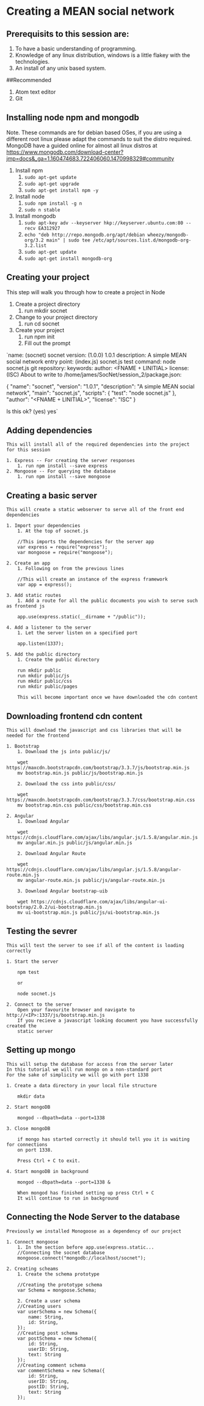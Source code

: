 # Creating a MEAN social network

## Prerequisits to this session are:

1. To have a basic understanding of programming.
2. Knowledge of any linux distribution, windows is a little flakey with the technologies.
3. An install of any unix based system.

##Recommended

1. Atom text editor
2. Git

## Installing node npm and mongodb
Note. These commands are for debian based OSes, if you are using a different root linux please adapt the commands to suit the distro required. MongoDB have a guided online for almost all linux distros at https://www.mongodb.com/download-center?jmp=docs&_ga=1.160474683.722406060.1470998329#community

1. Install npm
	1. `sudo apt-get update`
	2. `sudo apt-get upgrade`
	3. `sudo apt-get install npm -y`
2. Install node
	1. `sudo npm install -g n`
	2. `sudo n stable`
3. Install mongodb
	1. `sudo apt-key adv --keyserver hkp://keyserver.ubuntu.com:80 --recv EA312927`
	2. `echo "deb http://repo.mongodb.org/apt/debian wheezy/mongodb-org/3.2 main" | sudo tee /etc/apt/sources.list.d/mongodb-org-3.2.list`
	3. `sudo apt-get update`
	4. `sudo apt-get install mongodb-org`

## Creating your project
This step will walk you through how to create a project in Node

1. Create a project directory
	1. run mkdir socnet
2. Change to your project directory
	1. run cd socnet
3. Create your project
	1. run npm init
	2. Fill out the prompt


`name: (socnet) socnet
version: (1.0.0) 1.0.1
description: A simple MEAN social network
entry point: (index.js) socnet.js
test command: node socnet.js
git repository: 
keywords: 
author: <FNAME + LINITIAL>
license: (ISC) 
About to write to /home/james/SocNet/session_2/package.json:

{
  "name": "socnet",
  "version": "1.0.1",
  "description": "A simple MEAN social network",
  "main": "socnet.js",
  "scripts": {
    "test": "node socnet.js"
  },
  "author": "<FNAME + LINITIAL>",
  "license": "ISC"
}

Is this ok? (yes) yes`

## Adding dependencies
	This will install all of the required dependencies into the project for this session

	1. Express -- For creating the server responses
		1. run npm install --save express
	2. Mongoose -- For querying the database
		1. run npm install --save mongoose

## Creating a basic server
	This will create a static webserver to serve all of the front end dependencies

	1. Import your dependencies
		1. At the top of socnet.js

		//This imports the dependencies for the server app
		var express = require("express");
		var mongoose = require("mongoose");

	2. Create an app
		1. Following on from the previous lines

		//This will create an instance of the express framework
		var app = express();

	3. Add static routes
		1. Add a route for all the public documents you wish to serve such as frontend js

		app.use(express.static(__dirname + "/public"));

	4. Add a listener to the server
		1. Let the server listen on a specified port

		app.listen(1337);

	5. Add the public directory
		1. Create the public directory

		run mkdir public
		run mkdir public/js
		run mkdir public/css
		run mkdir public/pages

		This will become important once we have downloaded the cdn content

## Downloading frontend cdn content
	This will download the javascript and css libraries that will be needed for the frontend

	1. Bootstrap
		1. Download the js into public/js/
		
		wget https://maxcdn.bootstrapcdn.com/bootstrap/3.3.7/js/bootstrap.min.js
		mv bootstrap.min.js public/js/bootstrap.min.js

		2. Download the css into public/css/

		wget https://maxcdn.bootstrapcdn.com/bootstrap/3.3.7/css/bootstrap.min.css
		mv bootstrap.min.css public/css/bootstrap.min.css

	2. Angular
		1. Download Angular

		wget https://cdnjs.cloudflare.com/ajax/libs/angular.js/1.5.8/angular.min.js
		mv angular.min.js public/js/angular.min.js

		2. Download Angular Route

		wget https://cdnjs.cloudflare.com/ajax/libs/angular.js/1.5.8/angular-route.min.js
		mv angular-route.min.js public/js/angular-route.min.js

		3. Download Angular bootstrap-uib

		wget https://cdnjs.cloudflare.com/ajax/libs/angular-ui-bootstrap/2.0.2/ui-bootstrap.min.js
		mv ui-bootstrap.min.js public/js/ui-bootstrap.min.js

## Testing the sevrer
	This will test the server to see if all of the content is loading correctly

	1. Start the server

		npm test

		or

		node socnet.js

	2. Connect to the server
		Open your favourite browser and navigate to http://<IP>:1337/js/bootstrap.min.js
		If you recieve a javascript looking document you have successfully created the
		static server

## Setting up mongo
	This will setup the database for access from the server later
	In this tutorial we will run mongo on a non-standard port
	For the sake of simplicity we will go with port 1338

	1. Create a data directory in your local file structure

		mkdir data

	2. Start mongoDB

		mongod --dbpath=data --port=1338

	3. Close mongoDB

		if mongo has started correctly it should tell you it is waiting for connections
		on port 1338.

		Press Ctrl + C to exit.

	4. Start mongoDB in background

		mongod --dbpath=data --port=1338 &

		When mongod has finished setting up press Ctrl + C
		It will continue to run in background

## Connecting the Node Server to the database
	Previously we installed Monogoose as a dependency of our project
	
	1. Connect mongoose
		1. In the section before app.use(express.static...
		//Connecting the socnet database
		mongoose.connect("mongodb://localhost/socnet");

	2. Creating scheams
		1. Create the schema prototype

		//Creating the prototype schema
		var Schema = mongoose.Schema;

		2. Create a user schema
		//Creating users
		var userSchema = new Schema({
			name: String,
			id: String,
		});
		//Creating post schema
		var postSchema = new Schema({
			id: String,
			userID: String,
			text: String
		});
		//Creating comment schema
		var commentSchema = new Schema({
			id: String,
			userID: String,
			postID: String,
			text: String
		});
